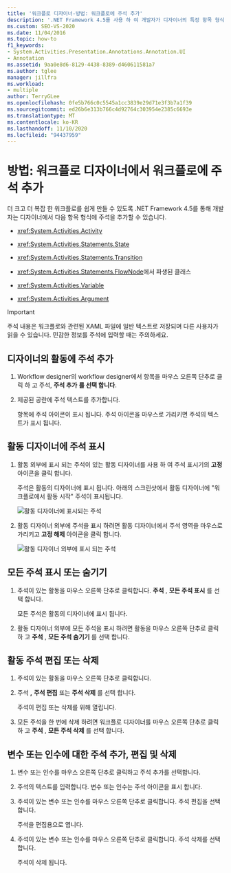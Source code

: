 ```yaml
---
title: '워크플로 디자이너-방법: 워크플로에 주석 추가'
description: '.NET Framework 4.5를 사용 하 여 개발자가 디자이너의 특정 항목 형식 (예: 작업, 상태 및 전환 항목)에 주석을 추가 하는 방법을 알아봅니다.'
ms.custom: SEO-VS-2020
ms.date: 11/04/2016
ms.topic: how-to
f1_keywords:
- System.Activities.Presentation.Annotations.Annotation.UI
- Annotation
ms.assetid: 9aa0e8d6-8129-4438-8389-d460611581a7
ms.author: tglee
manager: jillfra
ms.workload:
- multiple
author: TerryGLee
ms.openlocfilehash: 0fe5b766c0c5545a1cc3839e29d71e3f3b7a1f39
ms.sourcegitcommit: ed26b6e313b766c4d92764c303954e2385c6693e
ms.translationtype: MT
ms.contentlocale: ko-KR
ms.lasthandoff: 11/10/2020
ms.locfileid: "94437959"
---
```

# <a name="how-to-add-comments-to-a-workflow-in-the-workflow-designer"></a>방법: 워크플로 디자이너에서 워크플로에 주석 추가

더 크고 더 복잡 한 워크플로를 쉽게 만들 수 있도록 .NET Framework 4.5를 통해 개발자는 디자이너에서 다음 항목 형식에 주석을 추가할 수 있습니다.

- <xref:System.Activities.Activity>

- <xref:System.Activities.Statements.State>

- <xref:System.Activities.Statements.Transition>

- <xref:System.Activities.Statements.FlowNode>에서 파생된 클래스

- <xref:System.Activities.Variable>

- <xref:System.Activities.Argument>

> [!IMPORTANT]
> 주석 내용은 워크플로와 관련된 XAML 파일에 일반 텍스트로 저장되며 다른 사용자가 읽을 수 있습니다. 민감한 정보를 주석에 입력할 때는 주의하세요.

## <a name="adding-an-annotation-to-an-activity-in-the-designer"></a>디자이너의 활동에 주석 추가

1. Workflow designer의 workflow designer에서 항목을 마우스 오른쪽 단추로 클릭 하 고 주석, **주석 추가** **를 선택 합니다**.

1. 제공된 공란에 주석 텍스트를 추가합니다.

   항목에 주석 아이콘이 표시 됩니다. 주석 아이콘을 마우스로 가리키면 주석의 텍스트가 표시 됩니다.

## <a name="displaying-an-annotation-in-an-activitys-designer"></a>활동 디자이너에 주석 표시

1. 활동 외부에 표시 되는 주석이 있는 활동 디자이너를 사용 하 여 주석 표시기의 **고정** 아이콘을 클릭 합니다.

   주석은 활동의 디자이너에 표시 됩니다. 아래의 스크린샷에서 활동 디자이너에 "워크플로에서 활동 시작" 주석이 표시됩니다.

   ![활동 디자이너에 표시되는 주석](../workflow-designer/media/annotationindesigner.png)

2. 활동 디자이너 외부에 주석을 표시 하려면 활동 디자이너에서 주석 영역을 마우스로 가리키고 **고정 해제** 아이콘을 클릭 합니다.

   ![활동 디자이너 외부에 표시 되는 주석](../workflow-designer/media/annotationoutsidedesigner.png)

## <a name="showing-or-hiding-all-annotations"></a>모든 주석 표시 또는 숨기기

1. 주석이 있는 활동을 마우스 오른쪽 단추로 클릭합니다. **주석** , **모든 주석 표시** 를 선택 합니다.

   모든 주석은 활동의 디자이너에 표시 됩니다.

1. 활동 디자이너 외부에 모든 주석을 표시 하려면 활동을 마우스 오른쪽 단추로 클릭 하 고 **주석** , **모든 주석 숨기기** 를 선택 합니다.

## <a name="editing-or-deleting-an-annotation-for-an-activity"></a>활동 주석 편집 또는 삭제

1. 주석이 있는 활동을 마우스 오른쪽 단추로 클릭합니다.

1. 주석 **,** **주석 편집** 또는 **주석 삭제** 를 선택 합니다.

   주석이 편집 또는 삭제를 위해 열립니다.

1. 모든 주석을 한 번에 삭제 하려면 워크플로 디자이너를 마우스 오른쪽 단추로 클릭 하 고 **주석** , **모든 주석 삭제** 를 선택 합니다.

## <a name="adding-editing-and-deleting-an-annotation-for-a-variable-or-argument"></a>변수 또는 인수에 대한 주석 추가, 편집 및 삭제

1. 변수 또는 인수를 마우스 오른쪽 단추로 클릭하고 주석 추가를 선택합니다.

1. 주석의 텍스트를 입력합니다. 변수 또는 인수는 주석 아이콘을 표시 합니다.

1. 주석이 있는 변수 또는 인수를 마우스 오른쪽 단추로 클릭합니다. 주석 편집을 선택합니다.

   주석을 편집용으로 엽니다.

1. 주석이 있는 변수 또는 인수를 마우스 오른쪽 단추로 클릭합니다. 주석 삭제를 선택합니다.

   주석이 삭제 됩니다.
